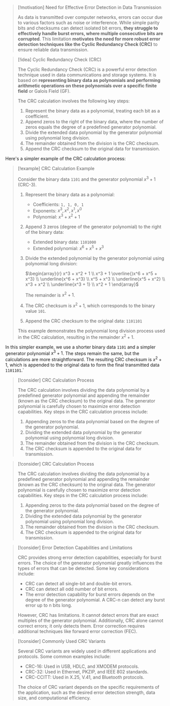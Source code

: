 
> [!motivation] Need for Effective Error Detection in Data Transmission
>
> As data is transmitted over computer networks, errors can occur due to various factors such as noise or interference. While simple parity bits and checksums can detect isolated bit errors, **they struggle to effectively handle burst errors, where multiple consecutive bits are corrupted**. This limitation **motivates the need for more robust error detection techniques like the Cyclic Redundancy Check (CRC)** to ensure reliable data transmission.

> [!idea] Cyclic Redundancy Check (CRC)
> 
> The Cyclic Redundancy Check (CRC) is a powerful error detection technique used in data communications and storage systems. It is based on **representing binary data as polynomials and performing arithmetic operations on these polynomials over a specific finite field** or Galois Field (GF).
> 
> The CRC calculation involves the following key steps:
> 
> 1. Represent the binary data as a polynomial, treating each bit as a coefficient.
> 2. Append zeros to the right of the binary data, where the number of zeros equals the degree of a predefined generator polynomial.
> 3. Divide the extended data polynomial by the generator polynomial using polynomial long division.
> 4. The remainder obtained from the division is the CRC checksum.
> 5. Append the CRC checksum to the original data for transmission.
> 



Here's a simpler example of the CRC calculation process:

> [!example] CRC Calculation Example
>
> Consider the binary data `1101` and the generator polynomial $x^3 + 1$ (CRC-3).
>
> 1. Represent the binary data as a polynomial:
>    - Coefficients: `1, 1, 0, 1`
>    - Exponents: $x^3, x^2, x^1, x^0$
>    - Polynomial: $x^3 + x^2 + 1$
>
> 2. Append 3 zeros (degree of the generator polynomial) to the right of the binary data:
>    - Extended binary data: `1101000`
>    - Extended polynomial: $x^6 + x^5 + x^3$
>
> 3. Divide the extended polynomial by the generator polynomial using polynomial long division:
>
>    $\begin{array}{r}
>    x^3 + x^2 + 1 \\
>    x^3 + 1 \overline{)x^6 + x^5 + x^3} \\
>    \underline{x^6 + x^3} \\
>    x^5 + x^3 \\
>    \underline{x^5 + x^2} \\
>    x^3 + x^2 \\
>    \underline{x^3 + 1} \\
>    x^2 + 1
>    \end{array}$
>
>    The remainder is $x^2 + 1$.
>
> 4. The CRC checksum is $x^2 + 1$, which corresponds to the binary value `101`.
>
> 5. Append the CRC checksum to the original data: `1101101`
>
> This example demonstrates the polynomial long division process used in the CRC calculation, resulting in the remainder $x^2 + 1$.

In this simpler example, we use a shorter binary data `1101` and a simpler generator polynomial $x^3 + 1$. The steps remain the same, but the calculations are more straightforward. The resulting CRC checksum is $x^2 + 1$, which is appended to the original data to form the final transmitted data `1101101`.`

> [!consider] CRC Calculation Process
> 
> The CRC calculation involves dividing the data polynomial by a predefined generator polynomial and appending the remainder (known as the CRC checksum) to the original data. The generator polynomial is carefully chosen to maximize error detection capabilities. Key steps in the CRC calculation process include:
> 
> 1. Appending zeros to the data polynomial based on the degree of the generator polynomial.
> 2. Dividing the extended data polynomial by the generator polynomial using polynomial long division.
> 3. The remainder obtained from the division is the CRC checksum.
> 4. The CRC checksum is appended to the original data for transmission.

> [!consider] CRC Calculation Process
> 
> The CRC calculation involves dividing the data polynomial by a predefined generator polynomial and appending the remainder (known as the CRC checksum) to the original data. The generator polynomial is carefully chosen to maximize error detection capabilities. Key steps in the CRC calculation process include:
> 
> 1. Appending zeros to the data polynomial based on the degree of the generator polynomial.
> 2. Dividing the extended data polynomial by the generator polynomial using polynomial long division.
> 3. The remainder obtained from the division is the CRC checksum.
> 4. The CRC checksum is appended to the original data for transmission.



> [!consider] Error Detection Capabilities and Limitations
> 
> CRC provides strong error detection capabilities, especially for burst errors. The choice of the generator polynomial greatly influences the types of errors that can be detected. Some key considerations include:
> 
> - CRC can detect all single-bit and double-bit errors.
> - CRC can detect all odd number of bit errors.
> - The error detection capability for burst errors depends on the degree of the generator polynomial. A CRC-n can detect any burst error up to n bits long.
> 
> However, CRC has limitations. It cannot detect errors that are exact multiples of the generator polynomial. Additionally, CRC alone cannot correct errors; it only detects them. Error correction requires additional techniques like forward error correction (FEC).

> [!consider] Commonly Used CRC Variants
> 
> Several CRC variants are widely used in different applications and protocols. Some common examples include:
> 
> - CRC-16: Used in USB, HDLC, and XMODEM protocols.
> - CRC-32: Used in Ethernet, PKZIP, and IEEE 802 standards.
> - CRC-CCITT: Used in X.25, V.41, and Bluetooth protocols.
> 
> The choice of CRC variant depends on the specific requirements of the application, such as the desired error detection strength, data size, and computational efficiency.


